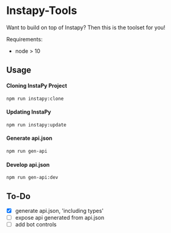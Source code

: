 # Instapy-Tools

Want to build on top of Instapy? Then this is the toolset for you!

Requirements:
  - node > 10

## Usage

#### Cloning InstaPy Project

```
npm run instapy:clone
```

#### Updating InstaPy

```
npm run instapy:update
```

#### Generate api.json

```
npm run gen-api
```

#### Develop api.json

```
npm run gen-api:dev
```

## To-Do
  - [x] generate api.json, 'including types'
  - [ ] expose api generated from api.json
  - [ ] add bot controls
